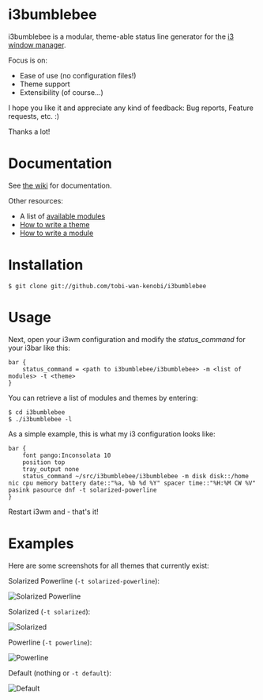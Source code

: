 # i3bumblebee

i3bumblebee is a modular, theme-able status line generator for the [i3 window manager](https://i3wm.org/).

Focus is on:
* Ease of use (no configuration files!)
* Theme support
* Extensibility (of course...)

I hope you like it and appreciate any kind of feedback: Bug reports, Feature requests, etc. :)

Thanks a lot!

# Documentation
See [the wiki](https://github.com/tobi-wan-kenobi/i3bumblebee/wiki) for documentation.

Other resources:

* A list of [available modules](https://github.com/tobi-wan-kenobi/i3bumblebee/wiki/Available-Modules)
* [How to write a theme](https://github.com/tobi-wan-kenobi/i3bumblebee/wiki/How-to-write-a-theme)
* [How to write a module](https://github.com/tobi-wan-kenobi/i3bumblebee/wiki/How-to-write-a-module)

# Installation
```
$ git clone git://github.com/tobi-wan-kenobi/i3bumblebee
```

# Usage

Next, open your i3wm configuration and modify the *status_command* for your i3bar like this:

```
bar {
	status_command = <path to i3bumblebee/i3bumblebee> -m <list of modules> -t <theme>
}
```

You can retrieve a list of modules and themes by entering:
```
$ cd i3bumblebee
$ ./i3bumblebee -l
```

As a simple example, this is what my i3 configuration looks like:

```
bar {
	font pango:Inconsolata 10
	position top
	tray_output none
	status_command ~/src/i3bumblebee/i3bumblebee -m disk disk::/home nic cpu memory battery date::"%a, %b %d %Y" spacer time::"%H:%M CW %V" pasink pasource dnf -t solarized-powerline
}

```


Restart i3wm and - that's it!


# Examples
Here are some screenshots for all themes that currently exist:

Solarized Powerline (`-t solarized-powerline`):

![Solarized Powerline](https://github.com/tobi-wan-kenobi/i3bumblebee/blob/master/screenshots/powerline-solarized.png)

Solarized (`-t solarized`):

![Solarized](https://github.com/tobi-wan-kenobi/i3bumblebee/blob/master/screenshots/solarized.png)

Powerline (`-t powerline`):

![Powerline](https://github.com/tobi-wan-kenobi/i3bumblebee/blob/master/screenshots/powerline.png)

Default (nothing or `-t default`):

![Default](https://github.com/tobi-wan-kenobi/i3bumblebee/blob/master/screenshots/default.png)
